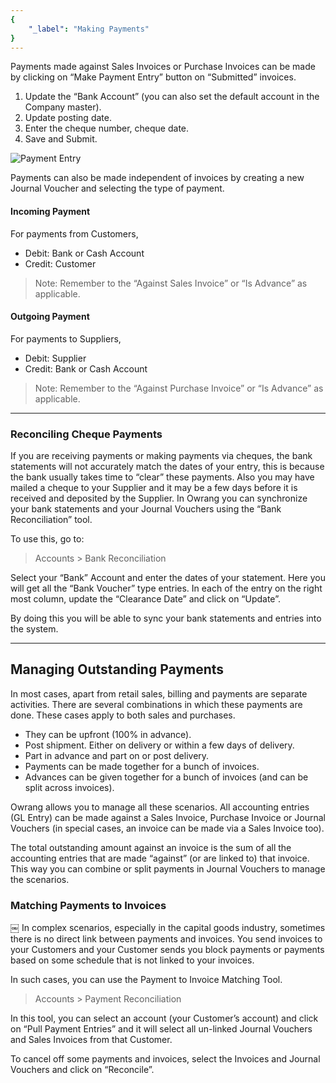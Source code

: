 ```yaml
---
{
	"_label": "Making Payments"
}
---
```

Payments made against Sales Invoices or Purchase Invoices can be made by clicking on “Make Payment Entry” button on “Submitted” invoices.

1. Update the “Bank Account” (you can also set the default account in the Company master).
1. Update posting date.
1. Enter the cheque number, cheque date.
1. Save and Submit.





![Payment Entry](img/payment-entry.png)






Payments can also be made independent of invoices by creating a new Journal Voucher and selecting the type of payment.

#### Incoming Payment

For payments from Customers,

- Debit: Bank or Cash Account
- Credit: Customer

> Note: Remember to the “Against Sales Invoice” or “Is Advance” as applicable.

#### Outgoing Payment

For payments to Suppliers,

- Debit: Supplier
- Credit: Bank or Cash Account

> Note: Remember to the “Against Purchase Invoice” or “Is Advance” as applicable.

---

### Reconciling Cheque Payments

If you are receiving payments or making payments via cheques, the bank statements will not accurately match the dates of your entry, this is because the bank usually takes time to “clear” these payments. Also you may have mailed a cheque to your Supplier and it may be a few days before it is received and deposited by the Supplier. In Owrang you can synchronize your bank statements and your Journal Vouchers using the “Bank Reconciliation” tool.

To use this, go to:

> Accounts > Bank Reconciliation

Select your “Bank” Account and enter the dates of your statement. Here you will get all the “Bank Voucher” type entries. In each of the entry on the right most column, update the “Clearance Date” and click on “Update”.

By doing this you will be able to sync your bank statements and entries into the system.


---

## Managing Outstanding Payments

In most cases, apart from retail sales, billing and payments are separate activities. There are several combinations in which these payments are done. These cases apply to both sales and purchases.

- They can be upfront (100% in advance).
- Post shipment. Either on delivery or within a few days of delivery.
- Part in advance and part on or post delivery.
- Payments can be made together for a bunch of invoices.
- Advances can be given together for a bunch of invoices (and can be split across invoices).

Owrang allows you to manage all these scenarios. All accounting entries (GL Entry) can be made against a Sales Invoice, Purchase Invoice or Journal Vouchers (in special cases, an invoice can be made via a Sales Invoice too).

The total outstanding amount against an invoice is the sum of all the accounting entries that are made “against” (or are linked to) that invoice. This way you can combine or split payments in Journal Vouchers to manage the scenarios.

### Matching Payments to Invoices
￼
In complex scenarios, especially in the capital goods industry, sometimes there is no direct link between payments and invoices. You send invoices to your Customers and your Customer sends you block payments or payments based on some schedule that is not linked to your invoices. 

In such cases, you can use the Payment to Invoice Matching Tool.

> Accounts > Payment Reconciliation

In this tool, you can select an account (your Customer’s account) and click on “Pull Payment Entries” and it will select all un-linked Journal Vouchers and Sales Invoices from that Customer.

To cancel off some payments and invoices, select the Invoices and Journal Vouchers and click on “Reconcile”.